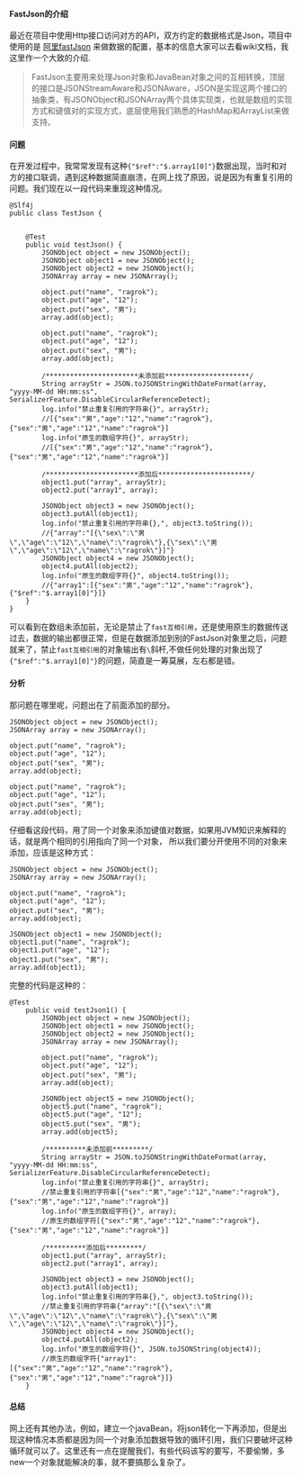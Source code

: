 #### FastJson的介绍
最近在项目中使用Http接口访问对方的API，双方约定的数据格式是Json，项目中使用的是
[阿里fastJson](https://github.com/alibaba/fastjson/wiki/Quick-Start-CN)
来做数据的配置，基本的信息大家可以去看wiki文档，我这里作一个大致的介绍.
>FastJson主要用来处理Json对象和JavaBean对象之间的互相转换，顶层的接口是JSONStreamAware和JSONAware，JSON是实现这两个接口的抽象类，有JSONObject和JSONArray两个具体实现类，也就是数组的实现方式和键值对的实现方式，底层使用我们熟悉的HashMap和ArrayList来做支持。

#### 问题
在开发过程中，我常常发现有这种```{"$ref":"$.array1[0]"}```数据出现，当时和对方的接口联调，遇到这种数据简直崩溃，在网上找了原因，说是因为有重复引用的问题。我们现在以一段代码来重现这种情况。
```
@Slf4j
public class TestJson {


    @Test
    public void testJson() {
        JSONObject object = new JSONObject();
        JSONObject object1 = new JSONObject();
        JSONObject object2 = new JSONObject();
        JSONArray array = new JSONArray();

        object.put("name", "ragrok");
        object.put("age", "12");
        object.put("sex", "男");
        array.add(object);

        object.put("name", "ragrok");
        object.put("age", "12");
        object.put("sex", "男");
        array.add(object);

        /***********************未添加前*********************/
        String arrayStr = JSON.toJSONStringWithDateFormat(array, "yyyy-MM-dd HH:mm:ss", SerializerFeature.DisableCircularReferenceDetect);
        log.info("禁止重复引用的字符串{}", arrayStr);
        //[{"sex":"男","age":"12","name":"ragrok"},{"sex":"男","age":"12","name":"ragrok"}]
        log.info("原生的数组字符{}", arrayStr);
        //[{"sex":"男","age":"12","name":"ragrok"},{"sex":"男","age":"12","name":"ragrok"}]

        /***********************添加后***********************/
        object1.put("array", arrayStr);
        object2.put("array1", array);

        JSONObject object3 = new JSONObject();
        object3.putAll(object1);
        log.info("禁止重复引用的字符串{},", object3.toString());
        //{"array":"[{\"sex\":\"男\",\"age\":\"12\",\"name\":\"ragrok\"},{\"sex\":\"男\",\"age\":\"12\",\"name\":\"ragrok\"}]"}
        JSONObject object4 = new JSONObject();
        object4.putAll(object2);
        log.info("原生的数组字符{}", object4.toString());
        //{"array1":[{"sex":"男","age":"12","name":"ragrok"},{"$ref":"$.array1[0]"}]}
    }
}
```
可以看到在数组未添加前，无论是禁止了```fast互相引用```，还是使用原生的数据传送过去，数据的输出都很正常，但是在数据添加到别的FastJson对象里之后，问题就来了，禁止```fast互相引用```的对象输出有```\```斜杆,不做任何处理的对象出现了```{"$ref":"$.array1[0]"}```的问题，简直是一筹莫展，左右都是错。
#### 分析
那问题在哪里呢，问题出在了前面添加的部分。
```
JSONObject object = new JSONObject();
JSONArray array = new JSONArray();

object.put("name", "ragrok");
object.put("age", "12");
object.put("sex", "男");
array.add(object);

object.put("name", "ragrok");
object.put("age", "12");
object.put("sex", "男");
array.add(object);
```
仔细看这段代码，用了同一个对象来添加键值对数据，如果用JVM知识来解释的话，就是两个相同的引用指向了同一个对象， 所以我们要分开使用不同的对象来添加，应该是这种方式：
```
JSONObject object = new JSONObject();
JSONArray array = new JSONArray();

object.put("name", "ragrok");
object.put("age", "12");
object.put("sex", "男");
array.add(object);

JSONObject object1 = new JSONObject();
object1.put("name", "ragrok");
object1.put("age", "12");
object1.put("sex", "男");
array.add(object1);
```
完整的代码是这种的：
```
@Test
    public void testJson1() {
        JSONObject object = new JSONObject();
        JSONObject object1 = new JSONObject();
        JSONObject object2 = new JSONObject();
        JSONArray array = new JSONArray();

        object.put("name", "ragrok");
        object.put("age", "12");
        object.put("sex", "男");
        array.add(object);

        JSONObject object5 = new JSONObject();
        object5.put("name", "ragrok");
        object5.put("age", "12");
        object5.put("sex", "男");
        array.add(object5);

        /**********未添加前*********/
        String arrayStr = JSON.toJSONStringWithDateFormat(array, "yyyy-MM-dd HH:mm:ss", SerializerFeature.DisableCircularReferenceDetect);
        log.info("禁止重复引用的字符串{}", arrayStr);
        //禁止重复引用的字符串[{"sex":"男","age":"12","name":"ragrok"},{"sex":"男","age":"12","name":"ragrok"}]
        log.info("原生的数组字符{}", array);
        //原生的数组字符[{"sex":"男","age":"12","name":"ragrok"},{"sex":"男","age":"12","name":"ragrok"}]

        /**********添加后*********/
        object1.put("array", arrayStr);
        object2.put("array1", array);

        JSONObject object3 = new JSONObject();
        object3.putAll(object1);
        log.info("禁止重复引用的字符串{},", object3.toString());
        //禁止重复引用的字符串{"array":"[{\"sex\":\"男\",\"age\":\"12\",\"name\":\"ragrok\"},{\"sex\":\"男\",\"age\":\"12\",\"name\":\"ragrok\"}]"},
        JSONObject object4 = new JSONObject();
        object4.putAll(object2);
        log.info("原生的数组字符{}", JSON.toJSONString(object4));
        //原生的数组字符{"array1":[{"sex":"男","age":"12","name":"ragrok"},{"sex":"男","age":"12","name":"ragrok"}]}
    }
```
#### 总结
网上还有其他办法，例如，建立一个javaBean，将json转化一下再添加，但是出现这种情况本质都是因为同一个对象添加数据导致的循环引用，我们只要破坏这种循环就可以了。这里还有一点在提醒我们，有些代码该写的要写，不要偷懒，多new一个对象就能解决的事，就不要搞那么复杂了。
